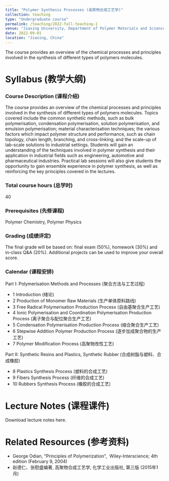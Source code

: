 ```yaml
---
title: "Polymer Synthesis Processes (高聚物合成工艺学)"
collection: teaching
type: "Undergraduate course"
permalink: /teaching/2022-fall-teaching-1
venue: "Jiaxing University, Department of Polymer Materials and Science"
date: 2022-09-01
location: "Jiaxing, China"
---
```


The course provides an overview of the chemical processes and principles involved in the synthesis of different types of polymers molecules.

# Syllabus (教学大纲)
### Course Description (课程介绍)
The course provides an overview of the chemical processes and principles involved in the synthesis of different types of polymers molecules. Topics covered include the common synthetic methods, such as bulk polymerisation, condensation polymerisation, solution polymerisation, and emulsion polymerisation; material characterisation techniques; the various factors which impact polymer structure and performance, such as chain topology, chain length, branching, and cross-linking; and the scale-up of lab-scale solutions to industrial settings. Students will gain an understanding of the techniques involved in polymer synthesis and their application in industrial fields such as engineering, automotive and pharmaceutical industries. Practical lab sessions will also give students the opportunity to gain ensemble experience in polymer synthesis, as well as reinforcing the key principles covered in the lectures.

### Total course hours (总学时)
40

### Prerequisites (先修课程)
Polymer Chemistry, Polymer Physics

### Grading (成绩评定)
The final grade will be based on: final exam (50%), homework (30%) and in-class Q&A (20%). Additional projects can be used to improve your overall score.

### Calendar (课程安排)
Part I: Polymerisation Methods and Processes (聚合方法与工艺过程)
* 1    Introduction (绪论)
* 2    Production of Monomer Raw Materials (生产单体原料路线)
* 3    Free Radical Polymerisation Production Process (自由基聚合生产工艺)
* 4    Ionic Polymerisation and Coordination Polymerisation Production Process (离子聚合与配位聚合生产工艺)
* 5    Condensation Polymerisation Production Process (缩合聚合生产工艺)
* 6    Stepwise Addition Polymer Production Process (逐步加成聚合物的生产工艺)
* 7    Polymer Modification Process (高聚物改性工艺)

Part II: Synthetic Resins and Plastics, Synthetic Rubber (合成树脂与塑料、合成橡胶)
* 8    Plastics Synthesis Process (塑料的合成工艺)
* 9    Fibers Synthesis Process (纤维的合成工艺)
* 10   Rubbers Synthesis Process (橡胶的合成工艺)


# Lecture Notes (课程课件)
Download lecture notes here.

# Related Resources (参考资料)
* George Odian, "Principles of Polymerization",  ‎ Wiley-Interscience; 4th edition (February 9, 2004)
* 赵德仁、张慰盛编著, 高聚物合成工艺学, 化学工业出版社, 第三版 (2015年1月)




